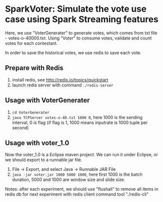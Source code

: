 SparkVoter: Simulate the vote use case using Spark Streaming features
==========================

Here, we use "VoterGenerater" to generate votes, which comes from txt file - votes-o-40000.txt.
Using "Voter" to consume votes, validate and count votes for each contestant.

In order to save the historical votes, we use redis to save each vote.


Prepare with Redis
-----------


1. install redis, see http://redis.io/topics/quickstart
2. launch redis server with command ``./redis-server``


Usage with VoterGenerater
-----------


1. ``cd VoterGenerater``
2. ``java TCPServer votes-o-40.txt 1000 0``, here 1000 is the sending interval, 0 is flag (if flag is 1, 1000 means inputrate is 1000 tuple per second)


Usage with voter_1.0
-----------


Now the voter_1.0 is a Eclipse maven project.
We can run it under Eclipse, or we should export to a runnable jar file.

1.  File -> Export, and select Java -> Runnable JAR File
2. ``java -jar voter.jar 1000 5000 1000``, here first 1000 is the batch duration, 5000 and 1000 are window size and slide size.

Notes: after each experiment, we should use "flushall" to remove all items in redis db for next experiment with redis client command tool "./redis-cli" 
